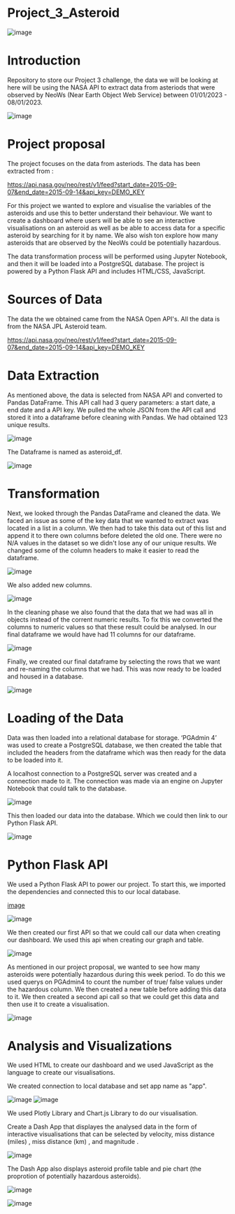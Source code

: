 # Project_3_Asteroid
![image](https://user-images.githubusercontent.com/114998403/221426635-44d86186-5560-4bf1-9dbd-05b66f94a2c6.png)


# Introduction
Repository to store our Project 3 challenge, the data we will be looking at here will be using the NASA API to extract data from asteriods that were observed by NeoWs (Near Earth Object Web Service) between 01/01/2023 - 08/01/2023. 


![image](https://user-images.githubusercontent.com/115423610/220757716-0e521fab-06d6-4c5d-8ab0-c9140a0f9280.png)


# Project proposal

The project focuses on the data from asteriods. The data has been extracted from :

https://api.nasa.gov/neo/rest/v1/feed?start_date=2015-09-07&end_date=2015-09-14&api_key=DEMO_KEY

For this project we wanted to explore and visualise the variables of the asteroids and use this to better understand their behaviour. We want to create a dashboard where users will be able to see an interactive visualisations on an asteroid as well as be able to access data for a specific asteroid by searching for it by name. We also wish ton explore how many asteroids that are observed by the NeoWs could be potentially hazardous.

The data transformation process will be performed using Jupyter Notebook, and then it will be loaded into a PostgreSQL database.
The project is powered by a Python Flask API and includes HTML/CSS, JavaScript. 

# Sources of Data

The data the we obtained came from the NASA Open API's. All the data is from the NASA JPL Asteroid team.

https://api.nasa.gov/neo/rest/v1/feed?start_date=2015-09-07&end_date=2015-09-14&api_key=DEMO_KEY

# Data Extraction

As mentioned above, the data is selected from NASA API and converted to Pandas DataFrame. This API call had 3 query parameters: a start date, a end date and a API key. We pulled the whole JSON from the API call and stored it into a dataframe before cleaning with Pandas. We had obtained 123 unique results.

![image](https://user-images.githubusercontent.com/115423610/220761730-9971eb07-14a4-46af-95a6-adb18ca40c8a.png)

The Dataframe is named as asteroid_df.

![image](https://user-images.githubusercontent.com/115423610/220762069-5057aaa0-b06f-4cf9-848e-b99da8c9ee25.png)

# Transformation

Next, we looked through the Pandas DataFrame and cleaned the data. We faced an issue as some of the key data that we wanted to extract was located in a list in a column. We then had to take this data out of this list and append it to there own columns before deleted the old one. There were no N/A values in the dataset so we didn't lose any of our unique results. We changed some of the column headers to make it easier to read the dataframe.

![image](https://user-images.githubusercontent.com/115423610/220762601-38c9e601-66a8-4b09-b668-14e33d4975f7.png)

We also added new columns.

![image](https://user-images.githubusercontent.com/115423610/220763311-5ea386f3-a79f-43fc-b3bd-fed276c338c5.png)

In the cleaning phase we also found that the data that we had was all in objects instead of the corrent numeric results. To fix this we converted the columns to numeric values so that these result could be analysed. In our final dataframe we would have had 11 columns for our dataframe.

![image](https://user-images.githubusercontent.com/114998403/221424041-86ad1a71-5fcf-4196-b503-cb7cd3e14c4a.png)

Finally, we created our final dataframe by selecting the rows that we want and re-naming the columns that we had. This was now ready to be loaded and housed in a database.

![image](https://user-images.githubusercontent.com/115423610/220763488-f88d34e5-884b-4964-afac-ae3637cfb544.png)

# Loading of the Data

Data was then loaded into a relational database for storage. ‘PGAdmin 4’ was used to create a PostgreSQL database, we then created the table that included the headers from the dataframe which was then ready for the data to be loaded into it. 

A localhost connection to a PostgreSQL server was created and a connection made to it. The connection was made via an engine on Jupyter Notebook that could talk to the database.

![image](https://user-images.githubusercontent.com/115423610/220764184-15be7380-d9db-45be-b4a5-5530118f7c01.png)

This then loaded our data into the database. Which we could then link to our Python Flask API.

![image](https://user-images.githubusercontent.com/114998403/221425080-6f363fac-8473-46e3-9f58-5255ce001c4a.png)

# Python Flask API

We used a Python Flask API to power our project. To start this, we imported the dependencies and connected this to our local database. 

[image](https://user-images.githubusercontent.com/114998403/221425489-93bd9293-882e-476c-adfe-1493da49d8b2.png)

![image](https://user-images.githubusercontent.com/114998403/221425522-89ba3833-2d06-45c3-bddd-cfca869ded6a.png)

We then created our first API so that we could call our data when creating our dashboard. We used this api when creating our graph and table.

![image](https://user-images.githubusercontent.com/114998403/221425727-4b5adf36-a2b2-4d82-8f25-aa20ec79bb6d.png)

As mentioned in our project proposal, we wanted to see how many asteroids were potentially hazardous during this week period. To do this we used querys on PGAdmin4 to count the number of true/ false values under the hazardous column. We then created a new table before adding this data to it. We then created a second api call so that we could get this data and then use it to create a visualisation. 

![image](https://user-images.githubusercontent.com/114998403/221426555-8e2f18e3-9cea-4ffd-b390-b9178e026fb2.png)

# Analysis and Visualizations

We used HTML to create our dashboard and we used JavaScript as the language to create our visualisations.



We created connection to local database and set app name as "app". 

![image](https://user-images.githubusercontent.com/115423610/220965723-a2e03eac-3423-40d2-b359-0c991fdaefa3.png)
![image](https://user-images.githubusercontent.com/115423610/220965788-b730e977-c2db-4b90-8db1-147c051bc370.png)

We used Plotly Library and Chart.js Library to do our visualisation.

Create a  Dash App that displayes the analysed data in the form of interactive visualisations that can be selected by velocity, miss distance (miles) , miss distance (km) , and magnitude .

![image](https://user-images.githubusercontent.com/115423610/221004092-0fffa4d7-1ac0-40d5-be26-7c1b7ca6a613.png)


The Dash App also displays asteroid profile table and pie chart (the proprotion of potentially hazardous asteroids). 

![image](https://user-images.githubusercontent.com/115423610/221004121-06278afd-290b-4c50-b452-86fcfd06ae0c.png)


![image](https://user-images.githubusercontent.com/115423610/221004143-8bb26f9f-de8e-4944-b262-80aff4788fb9.png)


